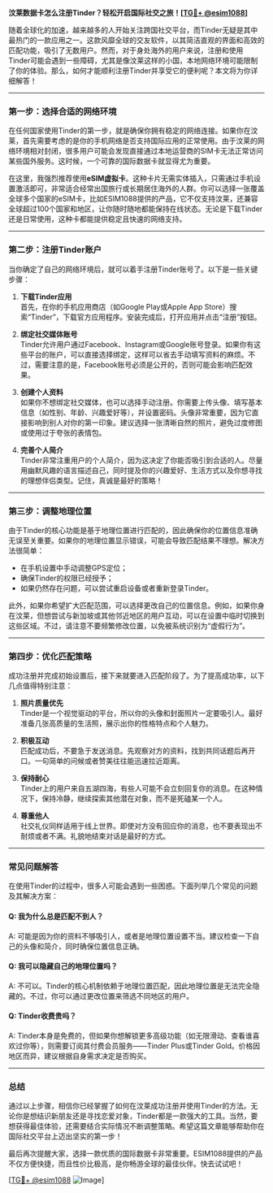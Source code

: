 **汶莱数据卡怎么注册Tinder？轻松开启国际社交之旅！[[TG💪+ @esim1088](https://t.me/s/esim1088)]**

随着全球化的加速，越来越多的人开始关注跨国社交平台，而Tinder无疑是其中最热门的一款应用之一。这款风靡全球的交友软件，以其简洁直观的界面和高效的匹配功能，吸引了无数用户。然而，对于身处海外的用户来说，注册和使用Tinder可能会遇到一些障碍，尤其是像汶莱这样的小国，本地网络环境可能限制了你的体验。那么，如何才能顺利注册Tinder并享受它的便利呢？本文将为你详细解答！

---

### **第一步：选择合适的网络环境**
在任何国家使用Tinder的第一步，就是确保你拥有稳定的网络连接。如果你在汶莱，首先需要考虑的是你的手机网络是否支持国际应用的正常使用。由于汶莱的网络环境相对封闭，很多用户可能会发现直接通过本地运营商的SIM卡无法正常访问某些国外服务。这时候，一个可靠的国际数据卡就显得尤为重要。

在这里，我强烈推荐使用**eSIM虚拟卡**。这种卡片无需实体插入，只需通过手机设置激活即可，非常适合经常出国旅行或长期居住海外的人群。你可以选择一张覆盖全球多个国家的eSIM卡，比如ESIM1088提供的产品，它不仅支持汶莱，还兼容全球超过100个国家和地区，让你随时随地都能保持在线状态。无论是下载Tinder还是日常使用，这种卡都能提供稳定且快速的网络支持。

---

### **第二步：注册Tinder账户**
当你确定了自己的网络环境后，就可以着手注册Tinder账号了。以下是一些关键步骤：

1. **下载Tinder应用**  
   首先，在你的手机应用商店（如Google Play或Apple App Store）搜索“Tinder”，下载官方应用程序。安装完成后，打开应用并点击“注册”按钮。

2. **绑定社交媒体账号**  
   Tinder允许用户通过Facebook、Instagram或Google账号登录。如果你有这些平台的账户，可以直接选择绑定，这样可以省去手动填写资料的麻烦。不过，需要注意的是，Facebook账号必须是公开的，否则可能会影响匹配效果。

3. **创建个人资料**  
   如果你不想绑定社交媒体，也可以选择手动注册。你需要上传头像、填写基本信息（如性别、年龄、兴趣爱好等），并设置密码。头像非常重要，因为它直接影响到别人对你的第一印象。建议选择一张清晰自然的照片，避免过度修图或使用过于夸张的表情包。

4. **完善个人简介**  
   Tinder非常注重用户的个人简介，因为这决定了你能否吸引到合适的人。尽量用幽默风趣的语言描述自己，同时提及你的兴趣爱好、生活方式以及你想寻找的理想伴侣类型。记住，真诚是最好的策略！

---

### **第三步：调整地理位置**
由于Tinder的核心功能是基于地理位置进行匹配的，因此确保你的位置信息准确无误至关重要。如果你的地理位置显示错误，可能会导致匹配结果不理想。解决方法很简单：

- 在手机设置中手动调整GPS定位；
- 确保Tinder的权限已经授予；
- 如果仍然存在问题，可以尝试重启设备或者重新登录Tinder。

此外，如果你希望扩大匹配范围，可以选择更改自己的位置信息。例如，如果你身在汶莱，但想尝试与新加坡或其他邻近地区的用户互动，可以在设置中临时切换到这些区域。不过，请注意不要频繁修改位置，以免被系统识别为“虚假行为”。

---

### **第四步：优化匹配策略**
成功注册并完成初始设置后，接下来就要进入匹配阶段了。为了提高成功率，以下几点值得特别注意：

1. **照片质量优先**  
   Tinder是一个视觉驱动的平台，所以你的头像和封面照片一定要吸引人。最好准备几张高质量的生活照，展示出你的性格特点和个人魅力。

2. **积极互动**  
   匹配成功后，不要急于发送消息。先观察对方的资料，找到共同话题后再开口。一句简单的问候或者赞美往往能迅速拉近距离。

3. **保持耐心**  
   Tinder上的用户来自五湖四海，有些人可能不会立刻回复你的消息。在这种情况下，保持冷静，继续探索其他潜在对象，而不是死磕某一个人。

4. **尊重他人**  
   社交礼仪同样适用于线上世界。即使对方没有回应你的消息，也不要表现出不耐烦或者不满。礼貌地结束对话是最好的方式。

---

### **常见问题解答**
在使用Tinder的过程中，很多人可能会遇到一些困惑。下面列举几个常见的问题及其解决方案：

#### Q: 我为什么总是匹配不到人？
A: 可能是因为你的资料不够吸引人，或者是地理位置设置不当。建议检查一下自己的头像和简介，同时确保位置信息正确。

#### Q: 我可以隐藏自己的地理位置吗？
A: 不可以。Tinder的核心机制依赖于地理位置匹配，因此地理位置是无法完全隐藏的。不过，你可以通过更改位置来筛选不同地区的用户。

#### Q: Tinder收费贵吗？
A: Tinder本身是免费的，但如果你想解锁更多高级功能（如无限滑动、查看谁喜欢过你等），则需要订阅其付费会员服务——Tinder Plus或Tinder Gold。价格因地区而异，建议根据自身需求决定是否购买。

---

### **总结**
通过以上步骤，相信你已经掌握了如何在汶莱成功注册并使用Tinder的方法。无论你是想结识新朋友还是寻找恋爱对象，Tinder都是一款强大的工具。当然，要想获得最佳体验，还需要结合实际情况不断调整策略。希望这篇文章能够帮助你在国际社交平台上迈出坚实的第一步！

最后再次提醒大家，选择一款优质的国际数据卡非常重要。ESIM1088提供的产品不仅方便快捷，而且性价比极高，是你畅游全球的最佳伙伴。快去试试吧！

[[TG💪+ @esim1088](https://t.me/s/esim1088) ![Image](https://i.postimg.cc/4NQfJmqS/Snipaste-2025-05-13-00-14-12.png)]